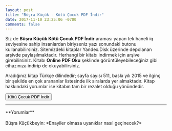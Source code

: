 ```yaml
---
layout: post
title: "Büşra Küçük - Kötü Çocuk PDF İndir"
date: 2017-11-10 23:25:06 -0700
comments: false
---
```


<p>Siz de <strong>Büşra Küçük Kötü Çocuk PDF İndir</strong> araması yapan tek haneli iq seviyesine sahip insanlardan biriyseniz yazı sonundaki butonu kullanabilirsiniz. Sitemizdeki kitaplar Yandex.Disk üzerinde depolanan arşivde paylaşılmaktadır. Herhangi bir kitabı indirmek için arşive girebilirsiniz. Kitabı <strong>Online PDF Oku</strong> şeklinde görüntüleyebileceğiniz gibi cihazınıza indirip de okuyabilirsiniz.</p>

<p>
Aradığınız kitap Türkçe dilindedir; sayfa sayısı 511, baskı yılı 2015 ve ilginç bir şekilde en çok arananlar listesinde ilk sıralarda yer almaktadır. Kitap hakkındaki yorumlar ise kitabın tam bir rezalet olduğu yönündedir.
</p>

<form><button type="submit" class="btn btn-success">Kötü Çocuk PDF İndir</button></form>

<hr>
**Yorumlar**<br/><br/>
Büşra Küçükbeyin: *Enayiler olmasa uyanıklar nasıl geçinecek?*
